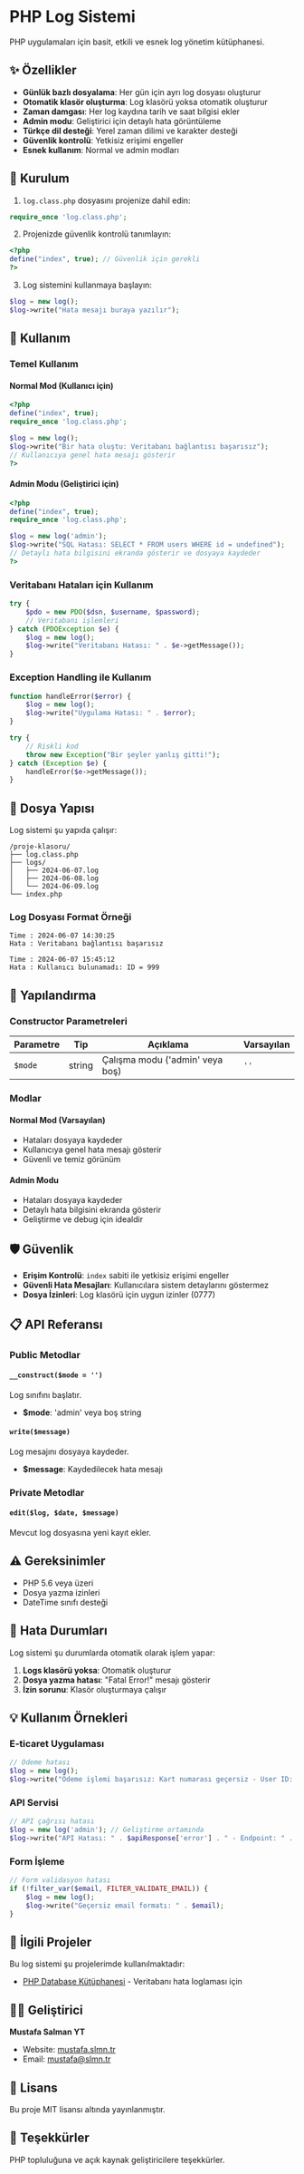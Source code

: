 # PHP Log Sistemi

PHP uygulamaları için basit, etkili ve esnek log yönetim kütüphanesi.

## ✨ Özellikler

- **Günlük bazlı dosyalama**: Her gün için ayrı log dosyası oluşturur
- **Otomatik klasör oluşturma**: Log klasörü yoksa otomatik oluşturur
- **Zaman damgası**: Her log kaydına tarih ve saat bilgisi ekler
- **Admin modu**: Geliştirici için detaylı hata görüntüleme
- **Türkçe dil desteği**: Yerel zaman dilimi ve karakter desteği
- **Güvenlik kontrolü**: Yetkisiz erişimi engeller
- **Esnek kullanım**: Normal ve admin modları

## 🚀 Kurulum

1. `log.class.php` dosyasını projenize dahil edin:
```php
require_once 'log.class.php';
```

2. Projenizde güvenlik kontrolü tanımlayın:
```php
<?php
define("index", true); // Güvenlik için gerekli
?>
```

3. Log sistemini kullanmaya başlayın:
```php
$log = new log();
$log->write("Hata mesajı buraya yazılır");
```

## 📖 Kullanım

### Temel Kullanım

#### Normal Mod (Kullanıcı için)
```php
<?php
define("index", true);
require_once 'log.class.php';

$log = new log();
$log->write("Bir hata oluştu: Veritabanı bağlantısı başarısız");
// Kullanıcıya genel hata mesajı gösterir
?>
```

#### Admin Modu (Geliştirici için)
```php
<?php
define("index", true);
require_once 'log.class.php';

$log = new log('admin');
$log->write("SQL Hatası: SELECT * FROM users WHERE id = undefined");
// Detaylı hata bilgisini ekranda gösterir ve dosyaya kaydeder
?>
```

### Veritabanı Hataları için Kullanım
```php
try {
    $pdo = new PDO($dsn, $username, $password);
    // Veritabanı işlemleri
} catch (PDOException $e) {
    $log = new log();
    $log->write("Veritabanı Hatası: " . $e->getMessage());
}
```

### Exception Handling ile Kullanım
```php
function handleError($error) {
    $log = new log();
    $log->write("Uygulama Hatası: " . $error);
}

try {
    // Riskli kod
    throw new Exception("Bir şeyler yanlış gitti!");
} catch (Exception $e) {
    handleError($e->getMessage());
}
```

## 📁 Dosya Yapısı

Log sistemi şu yapıda çalışır:

```
/proje-klasoru/
├── log.class.php
├── logs/
│   ├── 2024-06-07.log
│   ├── 2024-06-08.log
│   └── 2024-06-09.log
└── index.php
```

### Log Dosyası Format Örneği
```
Time : 2024-06-07 14:30:25
Hata : Veritabanı bağlantısı başarısız

Time : 2024-06-07 15:45:12
Hata : Kullanıcı bulunamadı: ID = 999
```

## 🔧 Yapılandırma

### Constructor Parametreleri

| Parametre | Tip | Açıklama | Varsayılan |
|-----------|-----|----------|------------|
| `$mode` | string | Çalışma modu ('admin' veya boş) | `''` |

### Modlar

#### Normal Mod (Varsayılan)
- Hataları dosyaya kaydeder
- Kullanıcıya genel hata mesajı gösterir
- Güvenli ve temiz görünüm

#### Admin Modu
- Hataları dosyaya kaydeder
- Detaylı hata bilgisini ekranda gösterir
- Geliştirme ve debug için idealdir

## 🛡️ Güvenlik

- **Erişim Kontrolü**: `index` sabiti ile yetkisiz erişimi engeller
- **Güvenli Hata Mesajları**: Kullanıcılara sistem detaylarını göstermez
- **Dosya İzinleri**: Log klasörü için uygun izinler (0777)

## 📋 API Referansı

### Public Metodlar

#### `__construct($mode = '')`
Log sınıfını başlatır.
- **$mode**: 'admin' veya boş string

#### `write($message)`
Log mesajını dosyaya kaydeder.
- **$message**: Kaydedilecek hata mesajı

### Private Metodlar

#### `edit($log, $date, $message)`
Mevcut log dosyasına yeni kayıt ekler.

## ⚠️ Gereksinimler

- PHP 5.6 veya üzeri
- Dosya yazma izinleri
- DateTime sınıfı desteği

## 🐛 Hata Durumları

Log sistemi şu durumlarda otomatik olarak işlem yapar:

1. **Logs klasörü yoksa**: Otomatik oluşturur
2. **Dosya yazma hatası**: "Fatal Error!" mesajı gösterir
3. **İzin sorunu**: Klasör oluşturmaya çalışır

## 💡 Kullanım Örnekleri

### E-ticaret Uygulaması
```php
// Ödeme hatası
$log = new log();
$log->write("Ödeme işlemi başarısız: Kart numarası geçersiz - User ID: " . $userId);
```

### API Servisi
```php
// API çağrısı hatası
$log = new log('admin'); // Geliştirme ortamında
$log->write("API Hatası: " . $apiResponse['error'] . " - Endpoint: " . $endpoint);
```

### Form İşleme
```php
// Form validasyon hatası
if (!filter_var($email, FILTER_VALIDATE_EMAIL)) {
    $log = new log();
    $log->write("Geçersiz email formatı: " . $email);
}
```

## 🔗 İlgili Projeler

Bu log sistemi şu projelerimde kullanılmaktadır:
- [PHP Database Kütüphanesi](https://github.com/mustafasalmanyt/php-pdo-database) - Veritabanı hata loglaması için

## 👨‍💻 Geliştirici

**Mustafa Salman YT**
- Website: [mustafa.slmn.tr](https://mustafa.slmn.tr)
- Email: mustafa@slmn.tr


## 📝 Lisans

Bu proje MIT lisansı altında yayınlanmıştır.


## 🙏 Teşekkürler

PHP topluluğuna ve açık kaynak geliştiricilere teşekkürler.
